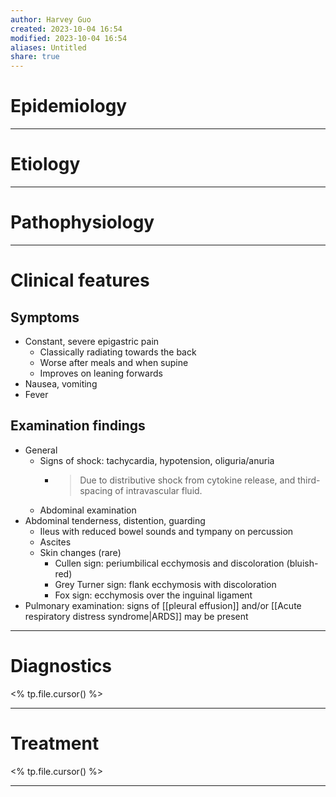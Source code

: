 ```yaml
---
author: Harvey Guo
created: 2023-10-04 16:54
modified: 2023-10-04 16:54
aliases: Untitled
share: true
---
```

# Epidemiology


---
# Etiology


---
# Pathophysiology


---
# Clinical features
## Symptoms
- Constant, severe epigastric pain
	- Classically radiating towards the back
	- Worse after meals and when supine
	- Improves on leaning forwards
- Nausea, vomiting
- Fever
## Examination findings
- General
	- Signs of shock: tachycardia, hypotension, oliguria/anuria
		- > Due to distributive shock from cytokine release, and third-spacing of intravascular fluid.
	- Abdominal examination
- Abdominal tenderness, distention, guarding 
	- Ileus with reduced bowel sounds and tympany on percussion
	- Ascites
	- Skin changes (rare) 
		- Cullen sign: periumbilical ecchymosis and discoloration (bluish-red) 
		- Grey Turner sign: flank ecchymosis with discoloration 
		- Fox sign: ecchymosis over the inguinal ligament
- Pulmonary examination: signs of [[pleural effusion]] and/or [[Acute respiratory distress syndrome|ARDS]] may be present

---
# Diagnostics
<% tp.file.cursor() %>

---
# Treatment
<% tp.file.cursor() %>

---
